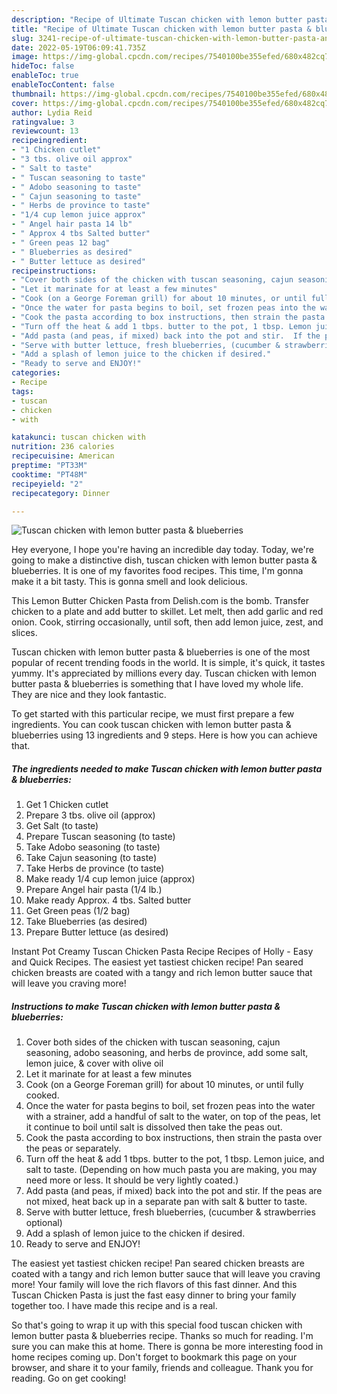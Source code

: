 ```yaml
---
description: "Recipe of Ultimate Tuscan chicken with lemon butter pasta & blueberries"
title: "Recipe of Ultimate Tuscan chicken with lemon butter pasta & blueberries"
slug: 3241-recipe-of-ultimate-tuscan-chicken-with-lemon-butter-pasta-and-amp-blueberries
date: 2022-05-19T06:09:41.735Z
image: https://img-global.cpcdn.com/recipes/7540100be355efed/680x482cq70/tuscan-chicken-with-lemon-butter-pasta-blueberries-recipe-main-photo.jpg
hideToc: false
enableToc: true
enableTocContent: false
thumbnail: https://img-global.cpcdn.com/recipes/7540100be355efed/680x482cq70/tuscan-chicken-with-lemon-butter-pasta-blueberries-recipe-main-photo.jpg
cover: https://img-global.cpcdn.com/recipes/7540100be355efed/680x482cq70/tuscan-chicken-with-lemon-butter-pasta-blueberries-recipe-main-photo.jpg
author: Lydia Reid
ratingvalue: 3
reviewcount: 13
recipeingredient:
- "1 Chicken cutlet"
- "3 tbs. olive oil approx"
- " Salt to taste"
- " Tuscan seasoning to taste"
- " Adobo seasoning to taste"
- " Cajun seasoning to taste"
- " Herbs de province to taste"
- "1/4 cup lemon juice approx"
- " Angel hair pasta 14 lb"
- " Approx 4 tbs Salted butter"
- " Green peas 12 bag"
- " Blueberries as desired"
- " Butter lettuce as desired"
recipeinstructions:
- "Cover both sides of the chicken with tuscan seasoning, cajun seasoning, adobo seasoning, and herbs de province, add some salt, lemon juice, & cover with olive oil"
- "Let it marinate for at least a few minutes"
- "Cook (on a George Foreman grill) for about 10 minutes, or until fully cooked."
- "Once the water for pasta begins to boil, set frozen peas into the water with a strainer, add a handful of salt to the water, on top of the peas, let it continue to boil until salt is dissolved then take the peas out."
- "Cook the pasta according to box instructions, then strain the pasta over the peas or separately."
- "Turn off the heat & add 1 tbps. butter to the pot, 1 tbsp. Lemon juice, and salt to taste. (Depending on how much pasta you are making, you may need more or less. It should be very lightly coated.)"
- "Add pasta (and peas, if mixed) back into the pot and stir.  If the peas are not mixed, heat back up in a separate pan with salt & butter to taste."
- "Serve with butter lettuce, fresh blueberries, (cucumber & strawberries optional)"
- "Add a splash of lemon juice to the chicken if desired."
- "Ready to serve and ENJOY!"
categories:
- Recipe
tags:
- tuscan
- chicken
- with

katakunci: tuscan chicken with 
nutrition: 236 calories
recipecuisine: American
preptime: "PT33M"
cooktime: "PT48M"
recipeyield: "2"
recipecategory: Dinner

---
```



![Tuscan chicken with lemon butter pasta & blueberries](https://img-global.cpcdn.com/recipes/7540100be355efed/680x482cq70/tuscan-chicken-with-lemon-butter-pasta-blueberries-recipe-main-photo.jpg)

Hey everyone, I hope you're having an incredible day today. Today, we're going to make a distinctive dish, tuscan chicken with lemon butter pasta & blueberries. It is one of my favorites food recipes. This time, I'm gonna make it a bit tasty. This is gonna smell and look delicious.

This Lemon Butter Chicken Pasta from Delish.com is the bomb. Transfer chicken to a plate and add butter to skillet. Let melt, then add garlic and red onion. Cook, stirring occasionally, until soft, then add lemon juice, zest, and slices.

Tuscan chicken with lemon butter pasta & blueberries is one of the most popular of recent trending foods in the world. It is simple, it's quick, it tastes yummy. It's appreciated by millions every day. Tuscan chicken with lemon butter pasta & blueberries is something that I have loved my whole life. They are nice and they look fantastic.


To get started with this particular recipe, we must first prepare a few ingredients. You can cook tuscan chicken with lemon butter pasta & blueberries using 13 ingredients and 9 steps. Here is how you can achieve that.

<!--inarticleads1-->

##### The ingredients needed to make Tuscan chicken with lemon butter pasta & blueberries:

1. Get 1 Chicken cutlet
1. Prepare 3 tbs. olive oil (approx)
1. Get  Salt (to taste)
1. Prepare  Tuscan seasoning (to taste)
1. Take  Adobo seasoning (to taste)
1. Take  Cajun seasoning (to taste)
1. Take  Herbs de province (to taste)
1. Make ready 1/4 cup lemon juice (approx)
1. Prepare  Angel hair pasta (1/4 lb.)
1. Make ready  Approx. 4 tbs. Salted butter
1. Get  Green peas (1/2 bag)
1. Take  Blueberries (as desired)
1. Prepare  Butter lettuce (as desired)


Instant Pot Creamy Tuscan Chicken Pasta Recipe Recipes of Holly - Easy and Quick Recipes. The easiest yet tastiest chicken recipe! Pan seared chicken breasts are coated with a tangy and rich lemon butter sauce that will leave you craving more! 

<!--inarticleads2-->

##### Instructions to make Tuscan chicken with lemon butter pasta & blueberries:

1. Cover both sides of the chicken with tuscan seasoning, cajun seasoning, adobo seasoning, and herbs de province, add some salt, lemon juice, & cover with olive oil
1. Let it marinate for at least a few minutes
1. Cook (on a George Foreman grill) for about 10 minutes, or until fully cooked.
1. Once the water for pasta begins to boil, set frozen peas into the water with a strainer, add a handful of salt to the water, on top of the peas, let it continue to boil until salt is dissolved then take the peas out.
1. Cook the pasta according to box instructions, then strain the pasta over the peas or separately.
1. Turn off the heat & add 1 tbps. butter to the pot, 1 tbsp. Lemon juice, and salt to taste. (Depending on how much pasta you are making, you may need more or less. It should be very lightly coated.)
1. Add pasta (and peas, if mixed) back into the pot and stir.  If the peas are not mixed, heat back up in a separate pan with salt & butter to taste.
1. Serve with butter lettuce, fresh blueberries, (cucumber & strawberries optional)
1. Add a splash of lemon juice to the chicken if desired.
1. Ready to serve and ENJOY!

The easiest yet tastiest chicken recipe! Pan seared chicken breasts are coated with a tangy and rich lemon butter sauce that will leave you craving more! Your family will love the rich flavors of this fast dinner. And this Tuscan Chicken Pasta is just the fast easy dinner to bring your family together too. I have made this recipe and is a real. 

So that's going to wrap it up with this special food tuscan chicken with lemon butter pasta & blueberries recipe. Thanks so much for reading. I'm sure you can make this at home. There is gonna be more interesting food in home recipes coming up. Don't forget to bookmark this page on your browser, and share it to your family, friends and colleague. Thank you for reading. Go on get cooking!
